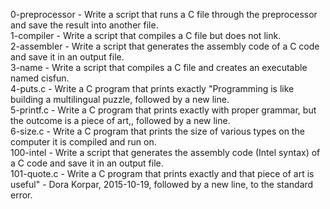 0-preprocessor - Write a script that runs a C file through the preprocessor and save the result into another file.
<br>
1-compiler - Write a script that compiles a C file but does not link.
<br>
2-assembler - Write a script that generates the assembly code of a C code and save it in an output file.
<br>
3-name - Write a script that compiles a C file and creates an executable named cisfun.
<br>
4-puts.c - Write a C program that prints exactly "Programming is like building a multilingual puzzle, followed by a new line.
<br>
5-printf.c - Write a C program that prints exactly with proper grammar, but the outcome is a piece of art,, followed by a new line.
<br>
6-size.c - Write a C program that prints the size of various types on the computer it is compiled and run on.
<br>
100-intel - Write a script that generates the assembly code (Intel syntax) of a C code and save it in an output file.
<br>
101-quote.c - Write a C program that prints exactly and that piece of art is useful" - Dora Korpar, 2015-10-19, followed by a new line, to the standard error.
